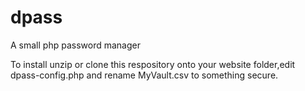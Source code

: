 # dpass
A small php password manager

To install unzip or clone this respository onto your website folder,edit dpass-config.php and rename MyVault.csv to something secure.
